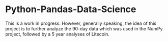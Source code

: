 # Python-Pandas-Data-Science

This is a work in progress. However, generally speaking, the idea of this project is to further analyze the 90-day data which was used in the NumPy project, followed by a 5 year analyses of Litecoin.   

